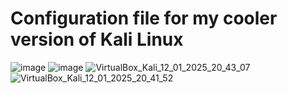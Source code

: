 # Configuration file for my cooler version of Kali Linux
![image](https://github.com/user-attachments/assets/1a07227c-e9fb-4990-bfab-1a4aae87bb31)
![image](https://github.com/user-attachments/assets/d91751bc-7974-4007-ac99-cd4e25403f45)
![VirtualBox_Kali_12_01_2025_20_43_07](https://github.com/user-attachments/assets/bc4ddc23-2a4c-44ee-8ebc-b2c51f3bf543)
![VirtualBox_Kali_12_01_2025_20_41_52](https://github.com/user-attachments/assets/c47a8db8-68dc-42d3-878f-3a3a7521035a)
